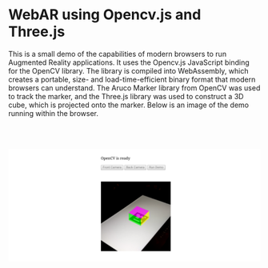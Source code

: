 # WebAR using Opencv.js and Three.js

This is a small demo of the capabilities of modern browsers to run Augmented Reality applications. It uses the Opencv.js JavaScript binding for the OpenCV library. The library is compiled into WebAssembly, which creates a portable, size- and load-time-efficient binary format that modern browsers can understand. The Aruco Marker library from OpenCV was used to track the marker, and the Three.js library was used to construct a 3D cube, which is projected onto the marker. Below is an image of the demo running within the browser.

<br />
<br />

![WebAR Demo](webar.png)
